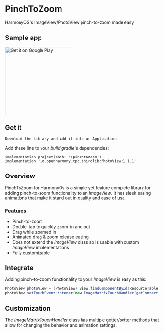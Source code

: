 # PinchToZoom
HarmonyOS's ImageView/PhotoView pinch-to-zoom made easy

## Sample app
<a href='https://play.google.com/store/apps/details?id=com.bogdwellers.pinchtozoom&pcampaignid=MKT-Other-global-all-co-prtnr-py-PartBadge-Mar2515-1'><img alt='Get it on Google Play' src='https://play.google.com/intl/en_us/badges/images/generic/en_badge_web_generic.png' width="223" /></a>

## Get it

    Download the Library and Add it into ur Application

Add these line to your *build.gradle*'s dependencies:
```
implementation project(path: ':pinchtozoom')
implementation 'io.openharmony.tpc.thirdlib:PhotoView:1.1.1'
```

## Overview
PinchToZoom for HarmonyOs is a simple yet feature complete library for adding pinch-to-zoom functionality to an *ImageView*. It has sleek easing animations that make it stand out in quality and ease of use.

### Features
* Pinch-to-zoom
* Double-tap to quickly zoom-in and out
* Drag while zoomed in
* Animated drag & zoom release easing
* Does not extend the *ImageView* class so is usable with custom *ImageView* implementations
* Fully customizable

## Integrate
Adding pinch-to-zoom functionality to your *ImageView* is easy as this:
```java
PhotoView photoView = (PhotoView) view.findComponentById(ResourceTable.Id_image);
photoView.setTouchEventListener(new ImageMatrixTouchHandler(getContext());
```

## Customization
The *ImageMatrixTouchHandler* class has multiple getter/setter methods that allow for changing the behavior and animation settings.

